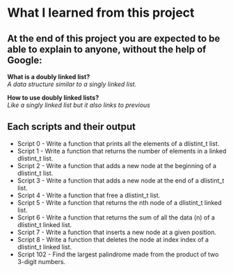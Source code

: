 # What I learned from this project  
At the end of this project you are expected to be able to explain to anyone, without the help of Google:  
---   

**What is a doubly linked list?**  
*A data structure similar to a singly linked list.*  

**How to use doubly linked lists?**  
*Like a singly linked list but it also links to previous*  


## Each scripts and their output  
* Script 0 - Write a function that prints all the elements of a dlistint_t list.  
* Script 1 - Write a function that returns the number of elements in a linked dlistint_t list.  
* Script 2 - Write a function that adds a new node at the beginning of a dlistint_t list.  
* Script 3 - Write a function that adds a new node at the end of a dlistint_t list.  
* Script 4 - Write a function that free a dlistint_t list.  
* Script 5 - Write a function that returns the nth node of a dlistint_t linked list.  
* Script 6 - Write a function that returns the sum of all the data (n) of a dlistint_t linked list.  
* Script 7 - Write a function that inserts a new node at a given position.  
* Script 8 - Write a function that deletes the node at index index of a dlistint_t linked list.  
* Script 102 - Find the largest palindrome made from the product of two 3-digit numbers.  

